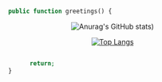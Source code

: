```php

      public function greetings() {

```
<div class="rainbow" align=center>
   


   ![Anurag's GitHub stats](https://github-readme-stats.vercel.app/api?username=Sonecaa&theme=synthwave&show_icons=true&hide=contribs&include_all_commits=true))
   
   [![Top Langs](https://github-readme-stats.vercel.app/api/top-langs/?username=Sonecaa&layout=compact)](https://github.com/anuraghazra/github-readme-stats)


</div>

```php

            return;
      }

```

